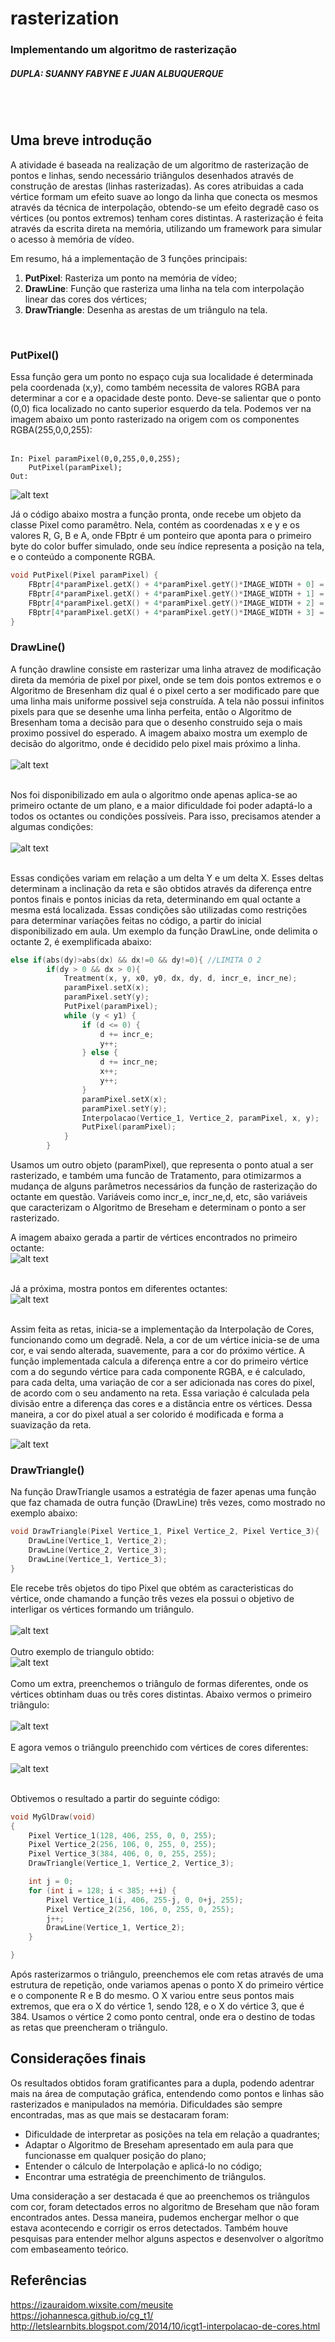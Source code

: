 # rasterization

### Implementando um algoritmo de rasterização
##### DUPLA: SUANNY FABYNE E JUAN ALBUQUERQUE

<br><br>



## Uma breve introdução
 
  <p>A atividade é baseada na realização de um algoritmo de rasterização de pontos e linhas, sendo necessário triângulos desenhados através de construção de arestas (linhas rasterizadas). As cores atribuidas a cada vértice formam um efeito suave ao longo da linha que conecta os mesmos através da técnica de interpolação, obtendo-se um efeito degradê caso os vértices (ou pontos extremos) tenham cores distintas. A rasterização é feita através da escrita direta na memória, utilizando um framework para simular o acesso à memória de vídeo.</p>
  
Em resumo, há a implementação de 3 funções principais:

<ol>
  <li><b>PutPixel</b>: Rasteriza um ponto na memória de vídeo;</li>
  <li><b>DrawLine</b>: Função que rasteriza uma linha na tela com interpolação linear das cores dos vértices;</li>
  <li><b>DrawTriangle</b>: Desenha as arestas de um triângulo na tela.</li>
</ol>

<br>

### PutPixel()

Essa função gera um ponto no espaço cuja sua localidade é determinada pela coordenada (x,y), como também necessita de valores RGBA para determinar a cor e a opacidade deste ponto. Deve-se salientar que o ponto (0,0) fica localizado no canto superior esquerdo da tela. Podemos ver na imagem abaixo um ponto rasterizado na origem com os componentes RGBA(255,0,0,255):
<br><br>

``` 
In: Pixel paramPixel(0,0,255,0,0,255);
    PutPixel(paramPixel);
Out:   
```
![alt text](https://github.com/suannyfabyne/rasterization/blob/master/prints/putpixel.png)


Já o código abaixo mostra a função pronta, onde recebe um objeto da classe Pixel como paramêtro. Nela, contém as coordenadas x e y e os valores R, G, B e A, onde FBptr é um ponteiro que aponta para o primeiro byte do color buffer simulado, onde seu índice representa a posição na tela, e o conteúdo a componente RGBA.


 
 
```c
void PutPixel(Pixel paramPixel) {
    FBptr[4*paramPixel.getX() + 4*paramPixel.getY()*IMAGE_WIDTH + 0] = paramPixel.getR(); 
    FBptr[4*paramPixel.getX() + 4*paramPixel.getY()*IMAGE_WIDTH + 1] = paramPixel.getG(); 
    FBptr[4*paramPixel.getX() + 4*paramPixel.getY()*IMAGE_WIDTH + 2] = paramPixel.getB(); 
    FBptr[4*paramPixel.getX() + 4*paramPixel.getY()*IMAGE_WIDTH + 3] = paramPixel.getA(); 
}
```

### DrawLine()

A função drawline consiste em rasterizar uma linha atravez de modificação direta da memória de pixel por pixel, onde se tem dois pontos extremos e o Algoritmo de Bresenham diz qual é o pixel certo a ser modificado pare que uma linha mais uniforme possivel seja construída. A tela não possui infinitos pixels para que se desenhe uma linha perfeita, então o Algoritmo de Bresenham toma a decisão para que o desenho construido seja o mais proximo possivel do esperado. A imagem abaixo mostra um exemplo de decisão do algoritmo, onde é decidido pelo pixel mais próximo a linha. 
<br><br>
![alt text](https://3.bp.blogspot.com/-mvcFsWyhnmc/V6pFAr3QdzI/AAAAAAAAAI0/aWCEe16ugu4xkyTJ76QuamhiYUeFDLkzwCLcB/s1600/aula2.png)
<br><br>

Nos foi disponibilizado em aula o algoritmo onde apenas aplica-se ao primeiro octante de um plano, e a maior dificuldade foi poder adaptá-lo a todos os octantes ou condições possíveis. Para isso, precisamos atender a algumas condições:
</br><br>
![alt text](https://3.bp.blogspot.com/-Pclf4WPES_Y/V6dTCQR1OGI/AAAAAAAAACM/U_Bwy1Ov0FUGcIDSY4eqi7S-piw-5F_5wCLcB/s640/octantesreal.gif)
<br><br>

Essas condições variam em relação a um delta Y e um delta X. Esses deltas determinam a inclinação da reta e são obtidos através da diferença entre pontos finais e pontos inicias da reta, determinando em qual octante a mesma está localizada. Essas condições são utilizadas como restrições para determinar varíações feitas no código, a partir do inicial disponibilizado em aula. Um exemplo da função DrawLine, onde delimita o octante 2, é exemplificada abaixo:

```c
else if(abs(dy)>abs(dx) && dx!=0 && dy!=0){ //LIMITA O 2
		if(dy > 0 && dx > 0){
			Treatment(x, y, x0, y0, dx, dy, d, incr_e, incr_ne);
			paramPixel.setX(x);
			paramPixel.setY(y);
			PutPixel(paramPixel);
			while (y < y1) {
				if (d <= 0) {
					d += incr_e;
					y++;
				} else {
					d += incr_ne;
					x++;
					y++;
				}
				paramPixel.setX(x);
				paramPixel.setY(y);
				Interpolacao(Vertice_1, Vertice_2, paramPixel, x, y);
				PutPixel(paramPixel);
			}
		} 
```

Usamos um outro objeto (paramPixel), que representa o ponto atual a ser rasterizado, e também uma funcão de Tratamento, para otimizarmos a mudança de alguns parâmetros necessários da função de rasterização do octante em questão. Variáveis como incr_e, incr_ne,d, etc, são variáveis que caracterizam o Algoritmo de Breseham e determinam o ponto a ser rasterizado.

A imagem abaixo gerada a partir de vértices encontrados no primeiro octante:
<br>
![alt text](https://github.com/suannyfabyne/rasterization/blob/master/prints/linha1.png)
<br><br>

Já a próxima, mostra pontos em diferentes octantes:
<br>
![alt text](https://github.com/suannyfabyne/rasterization/blob/master/prints/octantes.png)
<br><br>

Assim feita as retas, inicia-se a implementação da Interpolação de Cores, funcionando como um degradê. Nela, a cor de um vértice inicia-se de uma cor, e vai sendo alterada, suavemente, para a cor do próximo vértice. A função implementada calcula a diferença entre a cor do primeiro vértice com a do segundo vértice para cada componente RGBA, e é calculado, para cada delta, uma variação de cor a ser adicionada nas cores do pixel, de acordo com o seu andamento na reta. Essa variação é calculada pela divisão entre a diferença das cores e a distância entre os vértices. Dessa maneira, a cor do pixel atual a ser colorido é modificada e forma a suavização da reta.

![alt text](https://github.com/suannyfabyne/rasterization/blob/master/prints/ultima.png)
<br>

### DrawTriangle()

Na função DrawTriangle usamos a estratégia de fazer apenas uma função que faz chamada de outra função (DrawLine) três vezes, como mostrado no exemplo abaixo:

```c
void DrawTriangle(Pixel Vertice_1, Pixel Vertice_2, Pixel Vertice_3){
	DrawLine(Vertice_1, Vertice_2);
	DrawLine(Vertice_2, Vertice_3);
	DrawLine(Vertice_1, Vertice_3);
}
```

Ele recebe três objetos do tipo Pixel que obtém as caracteristicas do vértice, onde chamando a função três vezes ela possui o objetivo de interligar os vértices formando um triângulo.
<br><br>
![alt text](https://github.com/suannyfabyne/rasterization/blob/master/prints/trianguloperfeito.png)
<br><br>
Outro exemplo de triangulo obtido:
<br>
![alt text](https://github.com/suannyfabyne/rasterization/blob/master/prints/triangulo2.png)
<br><br>
Como um extra, preenchemos o triângulo de formas diferentes, onde os vértices obtinham duas ou três cores distintas. Abaixo vermos o primeiro triângulo:
<br><br>
![alt text](https://github.com/suannyfabyne/rasterization/blob/master/prints/bicolor.png)
<br><br>
E agora vemos o triângulo preenchido com vértices de cores diferentes:
<br><br>
![alt text](https://github.com/suannyfabyne/rasterization/blob/master/prints/tricolor.png)
<br><br>

Obtivemos o resultado a partir do seguinte código: 

```c
void MyGlDraw(void)
{
	Pixel Vertice_1(128, 406, 255, 0, 0, 255);
	Pixel Vertice_2(256, 106, 0, 255, 0, 255);
	Pixel Vertice_3(384, 406, 0, 0, 255, 255);
	DrawTriangle(Vertice_1, Vertice_2, Vertice_3);

	int j = 0;
	for (int i = 128; i < 385; ++i) {
		Pixel Vertice_1(i, 406, 255-j, 0, 0+j, 255);
	 	Pixel Vertice_2(256, 106, 0, 255, 0, 255);
	 	j++;
		DrawLine(Vertice_1, Vertice_2);
	}

}
```
Após rasterizarmos o triângulo, preenchemos ele com retas através de uma estrutura de repetição, onde variamos apenas o ponto X do primeiro vértice e o componente R e B do mesmo. O X variou entre seus pontos mais extremos, que era o X do vértice 1, sendo 128, e o X do vértice 3, que é 384. Usamos o vértice 2 como ponto central, onde era o destino de todas as retas que preencheram o triângulo.

## Considerações finais

Os resultados obtidos foram gratificantes para a dupla, podendo adentrar mais na área de computação gráfica, entendendo como pontos e linhas são rasterizados e manipulados na memória. Dificuldades são sempre encontradas, mas as que mais se destacaram foram:
<ul>
	<li> Dificuldade de interpretar as posições na tela em relação a quadrantes;
	<li> Adaptar o Algoritmo de Breseham apresentado em aula para que funcionasse em qualquer posição do plano;
	<li> Entender o cálculo de Interpolação e aplicá-lo no código;
	<li> Encontrar uma estratégia de preenchimento de triângulos.
</ul>	
Uma consideração a ser destacada é que ao preenchemos os triângulos com cor, foram detectados erros no algoritmo de Breseham que não foram encontrados antes. Dessa maneira, pudemos enchergar melhor o que estava acontecendo e corrigir os erros detectados. 
Também houve pesquisas para entender melhor alguns aspectos e desenvolver o algorítmo com embaseamento teórico.

## Referências

https://izauraidom.wixsite.com/meusite <br>
https://johannesca.github.io/cg_t1/ <br>
http://letslearnbits.blogspot.com/2014/10/icgt1-interpolacao-de-cores.html
